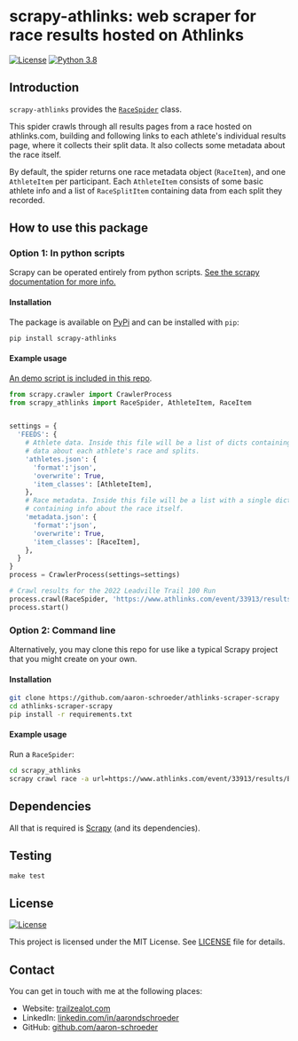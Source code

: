# scrapy-athlinks: web scraper for race results hosted on Athlinks

[![License](https://img.shields.io/github/license/aaron-schroeder/athlinks-scraper-scrapy)](LICENSE)
[![Python 3.8](https://img.shields.io/badge/python-3.8-blue.svg)](https://www.python.org/downloads/release/python-3810/)

<!--## Documentation

The official documentation is hosted on readthedocs.io: https://athlinks-scraper-scrapy.readthedocs.io/en/stable. -->

## Introduction

`scrapy-athlinks` provides the [`RaceSpider`](scrapy_athlinks/spiders/race.py) class.

This spider crawls through all results pages from a race hosted on athlinks.com,
building and following links to each athlete's individual results page, where it
collects their split data. It also collects some metadata about the race itself.

By default, the spider returns one race metadata object (`RaceItem`), and one
`AthleteItem` per participant. 
Each `AthleteItem` consists of some basic athlete info and a list of `RaceSplitItem`
containing data from each split they recorded.

## How to use this package

### Option 1: In python scripts

Scrapy can be operated entirely from python scripts.
[See the scrapy documentation for more info.](https://docs.scrapy.org/en/latest/topics/practices.html#run-scrapy-from-a-script)

#### Installation

The package is available on [PyPi](https://pypi.org/project/activereader) and can be installed with `pip`:

```sh
pip install scrapy-athlinks
```

#### Example usage

[An demo script is included in this repo](demo.py).

```python
from scrapy.crawler import CrawlerProcess
from scrapy_athlinks import RaceSpider, AthleteItem, RaceItem


settings = {
  'FEEDS': {
    # Athlete data. Inside this file will be a list of dicts containing
    # data about each athlete's race and splits.
    'athletes.json': {
      'format':'json',
      'overwrite': True,
      'item_classes': [AthleteItem],
    },
    # Race metadata. Inside this file will be a list with a single dict
    # containing info about the race itself.
    'metadata.json': {
      'format':'json',
      'overwrite': True,
      'item_classes': [RaceItem],
    },
  }
}
process = CrawlerProcess(settings=settings)

# Crawl results for the 2022 Leadville Trail 100 Run
process.crawl(RaceSpider, 'https://www.athlinks.com/event/33913/results/Event/1018673/')
process.start()
```

### Option 2: Command line

Alternatively, you may clone this repo for use like a typical Scrapy project
that you might create on your own.

#### Installation

```sh
git clone https://github.com/aaron-schroeder/athlinks-scraper-scrapy
cd athlinks-scraper-scrapy
pip install -r requirements.txt
```

#### Example usage

Run a `RaceSpider`:

```sh
cd scrapy_athlinks
scrapy crawl race -a url=https://www.athlinks.com/event/33913/results/Event/1018673 -O out.json
```

## Dependencies

All that is required is [Scrapy](https://scrapy.org/) (and its dependencies).

## Testing

```
make test
```

## License

[![License](https://img.shields.io/github/license/aaron-schroeder/athlinks-scraper-scrapy)](LICENSE)

This project is licensed under the MIT License. See
[LICENSE](LICENSE) file for details.

## Contact

You can get in touch with me at the following places:

- Website: [trailzealot.com](https://trailzealot.com)
- LinkedIn: [linkedin.com/in/aarondschroeder](https://www.linkedin.com/in/aarondschroeder/)
- GitHub: [github.com/aaron-schroeder](https://github.com/aaron-schroeder)